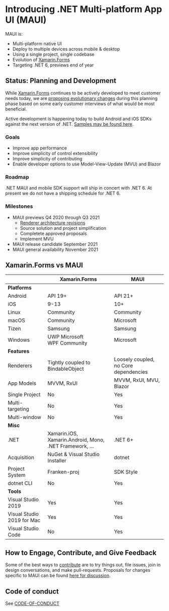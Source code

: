 # Introducing .NET Multi-platform App UI (MAUI)

MAUI is:

* Multi-platform native UI
* Deploy to multiple devices across mobile & desktop
* Using a single project, single codebase
* Evolution of [Xamarin.Forms](https://github.com/xamarin/xamarin.forms)
* Targeting .NET 6, previews end of year

## Status: Planning and Development

While [Xamarin.Forms](https://github.com/xamarin/xamarin.forms) continues to be actively developed to meet customer needs today, we are [proposing evolutionary changes](../../issues) during this planning phase based on some early customer interviews of what would be most beneficial.

Active development is happening today to build Android and iOS SDKs against the next version of .NET. [Samples may be found here](https://github.com/xamarin/net5-samples).

### Goals

* Improve app performance
* Improve simplicity of control extensibility
* Improve simplicity of contributing
* Enable developer options to use Model-View-Update (MVU) and Blazor

### Roadmap

.NET MAUI and mobile SDK support will ship in concert with .NET 6. At present we do not have a shipping schedule for .NET 6.

### Milestones

* MAUI previews Q4 2020 through Q3 2021
  * [Renderer architecture revisions](https://github.com/dotnet/maui/issues/28)
  * Source solution and project simplification
  * Completete approved proposals
  * Implement MVU
* MAUI release candidate September 2021
* MAUI general availability November 2021

## Xamarin.Forms vs MAUI


|  |Xamarin.Forms  |MAUI  |
|---------|---------|---------|
|**Platforms**     |         |         |
|Android     |API 19+        |API 21+        |
|iOS     |9-13         |10+         |
|Linux     |Community         |Community         |
|macOS     |Community         |Microsoft         |
|Tizen     |Samsung           |Samsung           |
|Windows     |UWP Microsoft<br/>WPF Community         |Microsoft         |
|**Features**     |         |         |
|Renderers     |Tightly coupled to BindableObject         |Loosely coupled, no Core dependencies         |
|App Models     |MVVM, RxUI         |MVVM, RxUI, MVU, Blazor         |
|Single Project     |No         |Yes         |
|Multi-targeting     |No         |Yes         |
|Multi-window     |No         |Yes         |
|**Misc**     |         |         |
|.NET     |Xamarin.iOS, Xamarin.Android, Mono, .NET Framework, ...         |.NET 6+         |
|Acquisition |NuGet & Visual Studio Installer |dotnet |
|Project System     |Franken-proj         |SDK Style         |
|dotnet CLI     |No         |Yes         |
|**Tools**     |         |         |
|Visual Studio 2019     |Yes         |Yes         |
|Visual Studio 2019 for Mac     |Yes         |Yes         |
|Visual Studio Code     |No         |Yes         |

## How to Engage, Contribute, and Give Feedback

Some of the best ways to [contribute](./CONTRIBUTION.md) are to try things out, file issues, join in design conversations,
and make pull-requests. Proposals for changes specific to MAUI can be found [here for discussion](../../issues).

## Code of conduct

See [CODE-OF-CONDUCT](./CODE-OF-CONDUCT.md)
